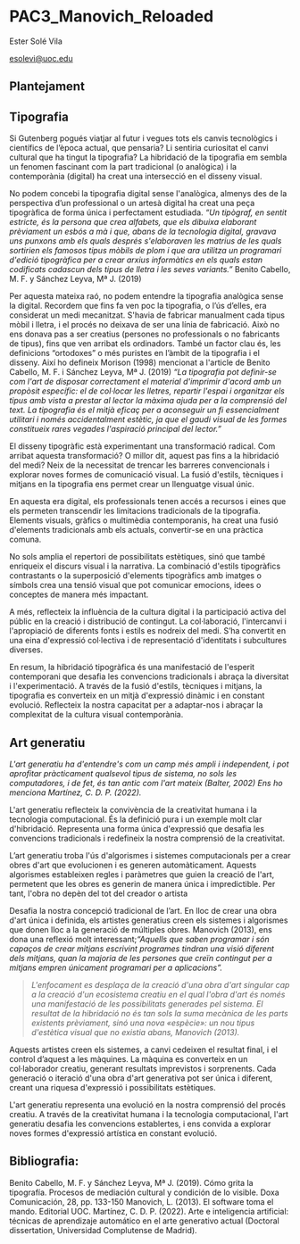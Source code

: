 # PAC3_Manovich_Reloaded
Ester Solé Vila 

esolevi@uoc.edu

## Plantejament

## Tipografia

Si Gutenberg pogués viatjar al futur i vegues tots els canvis tecnològics i científics de l’època actual, que pensaria? Li sentiria curiositat el canvi cultural que ha tingut la tipografia? La hibridació de la tipografia em sembla un fenomen fascinant com la part tradicional (o analògica) i la contemporània (digital) ha creat una intersecció en el disseny visual. 

No podem concebi la tipografia digital sense l'analògica, almenys des de la perspectiva d’un professional o un artesà digital ha creat una peça tipogràfica de forma única i perfectament estudiada. 
*“Un tipògraf, en sentit estricte, és la persona que crea alfabets, que els dibuixa elaborant prèviament un esbós a mà i que, abans de la tecnologia digital, gravava uns punxons amb els quals després s'elaboraven les matrius de les quals sortirien els famosos tipus mòbils de plom i que ara utilitza un programari d'edició tipogràfica per a crear arxius informàtics en els quals estan codificats cadascun dels tipus de lletra i les seves variants.”* Benito Cabello, M. F. y Sánchez Leyva, Mª J. (2019)

Per aquesta mateixa raó, no podem entendre la tipografia analògica sense la digital. Recordem que fins fa ven poc la tipografia, o l’ús d’elles, era considerat un medi mecanitzat. S'havia de fabricar manualment cada tipus mòbil i lletra, i el procés no deixava de ser una línia de fabricació. Això no ens donava pas a ser creatius (persones no professionals o no fabricants de tipus), fins que ven arribat els ordinadors. També un factor clau és, les definicions “ortodoxes” o més puristes en l’àmbit de la tipografia i el disseny. Així ho defineix Morison (1998) mencionat a l'article de Benito Cabello, M. F. i Sánchez Leyva, Mª J. (2019) *“La tipografia pot definir-se com l'art de disposar correctament el material d'imprimir d'acord amb un propòsit específic: el de col·locar les lletres, repartir l'espai i organitzar els tipus amb vista a prestar al lector la màxima ajuda per a la comprensió del text. La tipografia és el mitjà eficaç per a aconseguir un fi essencialment utilitari i només accidentalment estètic, ja que el gaudi visual de les formes constitueix rares vegades l'aspiració principal del lector.”*

El disseny tipogràfic està experimentant una transformació radical. Com arribat aquesta transformació? O millor dit, aquest pas fins a la hibridació del medi? Neix de la necessitat de trencar les barreres convencionals i explorar noves formes de comunicació visual. La fusió d'estils, tècniques i mitjans en la tipografia ens permet crear un llenguatge visual únic.  

En aquesta era digital, els professionals tenen accés a recursos i eines que els permeten transcendir les limitacions tradicionals de la tipografia. Elements visuals, gràfics o multimèdia contemporanis, ha creat una fusió d'elements tradicionals amb els actuals, convertir-se en una pràctica comuna. 

No sols amplia el repertori de possibilitats estètiques, sinó que també enriqueix el discurs visual i la narrativa. La combinació d'estils tipogràfics contrastants o la superposició d'elements tipogràfics amb imatges o símbols crea una tensió visual que pot comunicar emocions, idees o conceptes de manera més impactant.

A més, reflecteix la influència de la cultura digital i la participació activa del públic en la creació i distribució de contingut. La col·laboració, l'intercanvi i l'apropiació de diferents fonts i estils es nodreix del medi. S’ha convertit en una eina d'expressió col·lectiva i de representació d'identitats i subcultures diverses.

En resum, la hibridació tipogràfica és una manifestació de l'esperit contemporani que desafia les convencions tradicionals i abraça la diversitat i l'experimentació. A través de la fusió d'estils, tècniques i mitjans, la tipografia es converteix en un mitjà d'expressió dinàmic i en constant evolució. Reflecteix la nostra capacitat per a adaptar-nos i abraçar la complexitat de la cultura visual contemporània.

## Art generatiu

*L'art generatiu ha d'entendre's com un camp més ampli i independent, i pot aprofitar pràcticament qualsevol tipus de sistema, no sols les computadores, i de fet, és tan antic com l'art mateix (Balter, 2002) Ens ho menciona Martínez, C. D. P. (2022).*

L'art generatiu reflecteix la convivència de la creativitat humana i la tecnologia computacional. És la definició pura i un exemple molt clar d'hibridació. Representa una forma única d'expressió que desafia les convencions tradicionals i redefineix la nostra comprensió de la creativitat. 

L’art generatiu troba l'ús d'algorismes i sistemes computacionals per a crear obres d'art que evolucionen i es generen automàticament. Aquests algorismes estableixen regles i paràmetres que guien la creació de l'art, permetent que les obres es generin de manera única i impredictible. Per tant, l'obra no depèn del tot del creador o artista

Desafia la nostra concepció tradicional de l’art. En lloc de crear una obra d'art única i definida, els artistes generatius creen els sistemes i algorismes que donen lloc a la generació de múltiples obres. Manovich (2013), ens dona una reflexió molt interessant;*“Aquells que saben programar i són capaços de crear mitjans escrivint programes tindran una visió diferent dels mitjans, quan la majoria de les persones que creïn contingut per a mitjans empren únicament programari per a aplicacions”.*

> *L'enfocament es desplaça de la creació d'una obra d'art singular cap a la creació d'un ecosistema creatiu en el qual l'obra d'art és només una manifestació de les possibilitats generades pel sistema. El resultat de la hibridació no és tan sols la suma mecànica de les parts existents prèviament, sinó una nova «espècie»: un nou tipus d'estètica visual que no existia abans, Manovich (2013).*

Aquests artistes creen els sistemes, a canvi cedeixen el resultat final, i el control d’aquest a les màquines. La màquina es converteix en un col·laborador creatiu, generant resultats imprevistos i sorprenents. Cada generació o iteració d'una obra d'art generativa pot ser única i diferent, creant una riquesa d'expressió i possibilitats estètiques. 

L'art generatiu representa una evolució en la nostra comprensió del procés creatiu. A través de la creativitat humana i la tecnologia computacional, l'art generatiu desafia les convencions establertes, i ens convida a explorar noves formes d'expressió artística en constant evolució.

## Bibliografia:

Benito Cabello, M. F. y Sánchez Leyva, Mª J. (2019). Cómo grita la tipografía. Procesos de mediación cultural y condición de lo visible. Doxa Comunicación, 28, pp. 133-150
Manovich, L. (2013). El software toma el mando. Editorial UOC.
Martínez, C. D. P. (2022). Arte e inteligencia artificial: técnicas de aprendizaje automático en el arte generativo actual (Doctoral dissertation, Universidad Complutense de Madrid).
